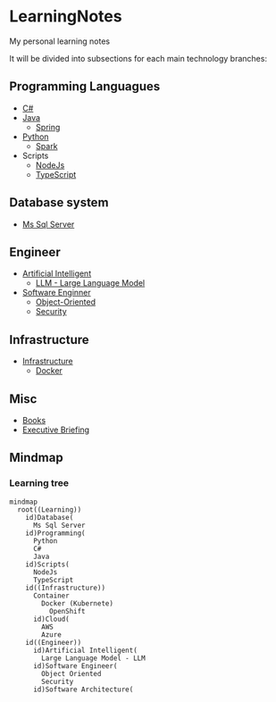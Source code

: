 # LearningNotes

My personal learning notes

It will be divided into subsections for each main technology branches:

## Programming Languagues
  - [C#](./CSharp/README.md)
  - [Java](./Java/README.md)
    + [Spring](./Java/Spring/README.md)
  - [Python](./Python/README.md)
    + [Spark](./Python/Spark/README.md)
  - Scripts
    + [NodeJs](./Scripts/NodeJs/README.md)
    + [TypeScript](./Scripts/TypeScript/README.md)

## Database system
  - [Ms Sql Server](./SqlServer/README.md)
  
## Engineer

  - [Artificial Intelligent](./AI/README.md)
    + [LLM - Large Language Model](./AI/LLM/README.md)
  - [Software Enginner](./SoftwareEngineer/README.md)
    - [Object-Oriented](./SoftwareEngineer/ObjectOriented.md)
    - [Security](./SoftwareEngineer/Security.md)

## Infrastructure
  - [Infrastructure](./Infrastructure/README.md)
    + [Docker](./Infrastructure/Docker/README.md)

## Misc
  - [Books](./Books/README.md)
  - [Executive Briefing](./ExecBrief/README.md)

## Mindmap

### Learning tree

```mermaid
mindmap
  root((Learning))
    id)Database(
      Ms Sql Server
    id)Programming(
      Python
      C#
      Java
    id)Scripts(
      NodeJs
      TypeScript
    id((Infrastructure))
      Container
        Docker (Kubernete)
          OpenShift
      id)Cloud(
        AWS
        Azure
    id((Engineer))
      id)Artificial Intelligent(
        Large Language Model - LLM
      id)Software Engineer(
        Object Oriented
        Security
      id)Software Architecture(
```